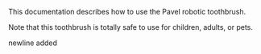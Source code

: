 This documentation describes how to use the Pavel robotic toothbrush.

Note that this toothbrush is totally safe to use for children, adults, or pets.

newline added
